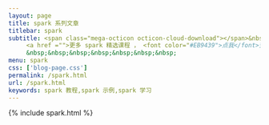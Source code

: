 ```yaml
---
layout: page
title: spark 系列文章
titlebar: spark
subtitle: <span class="mega-octicon octicon-cloud-download"></span>&nbsp;&nbsp;
     <a href ="">更多 spark 精选课程 ， <font color="#EB9439">点我</font>查看！</a><br/>
     &nbsp;&nbsp;&nbsp;&nbsp;&nbsp;&nbsp;&nbsp;
menu: spark
css: ['blog-page.css']
permalink: /spark.html
url: /spark.html
keywords: spark 教程,spark 示例,spark 学习
---
```


{% include spark.html %}